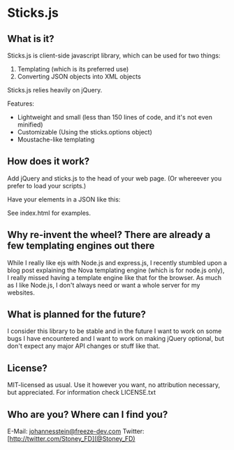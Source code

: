Sticks.js
=========

What is it?
-----------

Sticks.js is client-side javascript library, which can be used for two things:

1. Templating (which is its preferred use)
2. Converting JSON objects into XML objects

Sticks.js relies heavily on jQuery.

Features:
- Lightweight and small (less than 150 lines of code, and it's not even minified)
- Customizable (Using the sticks.options object)
- Moustache-like templating


How does it work?
-----------------

Add jQuery and sticks.js to the head of your web page. (Or whereever you prefer to load
your scripts.) 
 
Have your elements in a JSON like this: 

 
See index.html for examples. 


Why re-invent the wheel? There are already a few templating engines out there
-----------------------------------------------------------------------------
While I really like ejs with Node.js and express.js, I recently stumbled upon a blog post 
explaining the Nova templating engine (which is for node.js only), I really missed having 
a template engine like that for the browser. 
As much as I like Node.js, I don't always need or want a whole server for my websites.
 
 
What is planned for the future?
-------------------------------
I consider this library to be stable and in the future I want to work on some bugs I have 
encountered and I want to work on making jQuery optional, but don't expect any major API 
changes or stuff like that.
 
 
License?
--------
MIT-licensed as usual. Use it however you want, no attribution necessary, but appreciated. 
For information check LICENSE.txt 
 
 
Who are you? Where can I find you?
----------------------------------
E-Mail: <johannesstein@freeze-dev.com> 
Twitter: [http://twitter.com/Stoney_FD](@Stoney_FD)